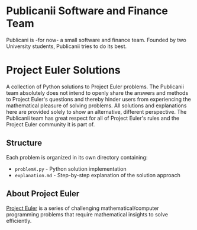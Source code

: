 # Publicanii Software and Finance Team

Publicani is -for now- a small software and finance team. Founded by two University students, Publicanii tries to do its best.

# Project Euler Solutions

A collection of Python solutions to Project Euler problems. The Publicanii team absolutely does not intend to openly share the answers and methods to Project Euler's questions and thereby hinder users from experiencing the mathematical pleasure of solving problems. 
All solutions and explanations here are provided solely to show an alternative, different perspective. The Publicanii team has great respect for all of Project Euler's rules and the Project Euler community it is part of. 

## Structure

Each problem is organized in its own directory containing:
- `problemX.py` - Python solution implementation
- `explanation.md` - Step-by-step explanation of the solution approach

## About Project Euler

[Project Euler](https://projecteuler.net/) is a series of challenging mathematical/computer programming problems that require mathematical insights to solve efficiently. 
